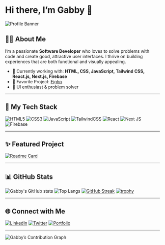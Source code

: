 # Hi there, I’m Gabby 👋

![Profile Banner](https://capsule-render.vercel.app/api?type=waving&color=gradient&height=200&section=header&text=Gabby-Codes25&fontSize=40&fontAlignY=35&desc=Software%20Developer%20%7C%20UI%20Enthusiast&descAlignY=60)

## 👩‍💻 About Me
I’m a passionate **Software Developer** who loves to solve problems with code and create good, attractive user interfaces. I thrive on building experiences that are both functional and visually appealing.

- 🔭 Currently working with: **HTML, CSS, JavaScript, Tailwind CSS, React.js, Next.js, Firebase**
- 🚀 Favorite Project: [Fighn](https://github.com/Gabby-Codes25/Fighn)
- 🎨 UI enthusiast & problem solver

---

## 🌟 My Tech Stack

![HTML5](https://img.shields.io/badge/html5-%23E34F26.svg?&style=for-the-badge&logo=html5&logoColor=white)
![CSS3](https://img.shields.io/badge/css3-%231572B6.svg?&style=for-the-badge&logo=css3&logoColor=white)
![JavaScript](https://img.shields.io/badge/javascript-%23F7DF1E.svg?&style=for-the-badge&logo=javascript&logoColor=black)
![TailwindCSS](https://img.shields.io/badge/tailwindcss-%2338B2AC.svg?&style=for-the-badge&logo=tailwind-css&logoColor=white)
![React](https://img.shields.io/badge/react-%2320232a.svg?&style=for-the-badge&logo=react&logoColor=%2361DAFB)
![Next JS](https://img.shields.io/badge/nextjs-black?style=for-the-badge&logo=next.js&logoColor=white)
![Firebase](https://img.shields.io/badge/firebase-%23039BE5.svg?&style=for-the-badge&logo=firebase)

---

## ✨ Featured Project

[![Readme Card](https://github-readme-stats.vercel.app/api/pin/?username=Gabby-Codes25&repo=Fighn&theme=radical)](https://github.com/Gabby-Codes25/Fighn)

---

## 📊 GitHub Stats

![Gabby's GitHub stats](https://github-readme-stats.vercel.app/api?username=Gabby-Codes25&show_icons=true&theme=radical)
![Top Langs](https://github-readme-stats.vercel.app/api/top-langs/?username=Gabby-Codes25&layout=compact&theme=radical)
[![GitHub Streak](https://streak-stats.demolab.com/?user=Gabby-Codes25&theme=radical)](https://git.io/streak-stats)
[![trophy](https://github-profile-trophy.vercel.app/?username=Gabby-Codes25&theme=radical)](https://github.com/ryo-ma/github-profile-trophy)

---

## 🌐 Connect with Me

[![LinkedIn](https://img.shields.io/badge/LinkedIn-blue?style=for-the-badge&logo=linkedin&logoColor=white)](https://www.linkedin.com/in/gabby-codes25/)
[![Twitter](https://img.shields.io/badge/Twitter-blue?style=for-the-badge&logo=twitter&logoColor=white)](https://twitter.com/GabbyCodes25)
[![Portfolio](https://img.shields.io/badge/Portfolio-222?style=for-the-badge&logo=firefox-browser&logoColor=white)](https://obasigabrielportfolio.netlify.app)

---

![Gabby’s Contribution Graph](https://github-readme-activity-graph.vercel.app/graph?username=Gabby-Codes25&theme=radical)

<!-- Profile last updated: 2025-06-17 -->
